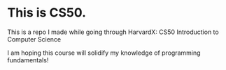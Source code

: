 # This is CS50.

This is a repo I made while going through HarvardX: CS50 Introduction to Computer Science

I am hoping this course will solidify my knowledge of programming fundamentals!
